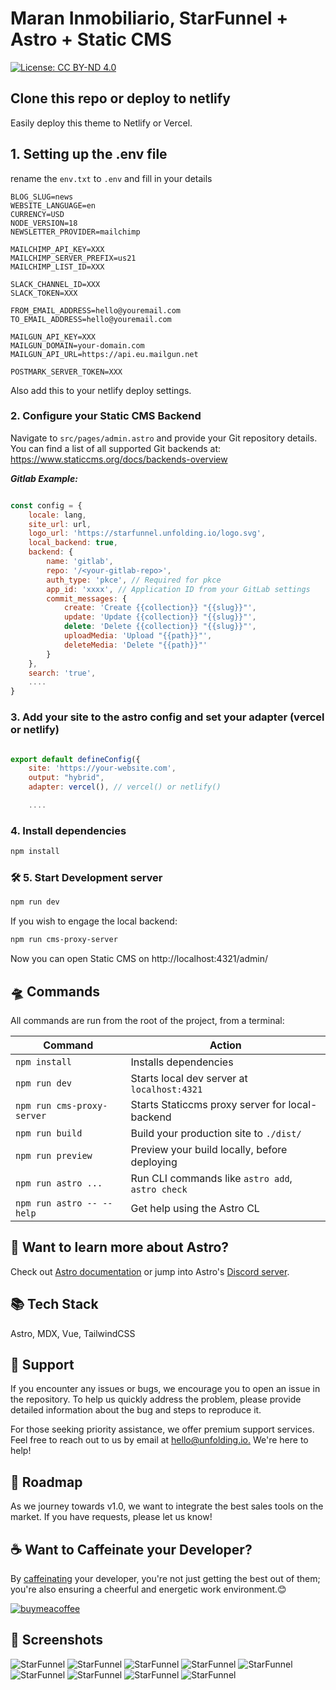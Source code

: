 # Maran Inmobiliario, StarFunnel + Astro + Static CMS

[![License: CC BY-ND 4.0](https://img.shields.io/badge/License-CC_BY--ND_4.0-lightgrey.svg)](https://creativecommons.org/licenses/by-nd/4.0/)


## Clone this repo or deploy to netlify

Easily deploy this theme to Netlify or Vercel.

## 1. Setting up the .env file

rename the `env.txt` to `.env` and fill in your details

    BLOG_SLUG=news 
    WEBSITE_LANGUAGE=en
    CURRENCY=USD 
    NODE_VERSION=18 
    NEWSLETTER_PROVIDER=mailchimp

    MAILCHIMP_API_KEY=XXX
    MAILCHIMP_SERVER_PREFIX=us21	
    MAILCHIMP_LIST_ID=XXX

    SLACK_CHANNEL_ID=XXX
    SLACK_TOKEN=XXX

    FROM_EMAIL_ADDRESS=hello@youremail.com
    TO_EMAIL_ADDRESS=hello@youremail.com 

    MAILGUN_API_KEY=XXX
    MAILGUN_DOMAIN=your-domain.com
    MAILGUN_API_URL=https://api.eu.mailgun.net

    POSTMARK_SERVER_TOKEN=XXX

Also add this to your netlify deploy settings.

### 2. Configure your Static CMS Backend

Navigate to `src/pages/admin.astro` and provide your Git repository details. You can find a list of all supported Git backends at:
<https://www.staticcms.org/docs/backends-overview>

**_Gitlab Example:_**

```javascript

const config = {
	locale: lang,
	site_url: url,
	logo_url: 'https://starfunnel.unfolding.io/logo.svg',
	local_backend: true,
	backend: {
		name: 'gitlab',
		repo: '/<your-gitlab-repo>',
		auth_type: 'pkce', // Required for pkce
		app_id: 'xxxx', // Application ID from your GitLab settings
		commit_messages: {
			create: 'Create {{collection}} "{{slug}}"',
			update: 'Update {{collection}} "{{slug}}"',
			delete: 'Delete {{collection}} "{{slug}}"',
			uploadMedia: 'Upload "{{path}}"',
			deleteMedia: 'Delete "{{path}}"'
		}
	},
	search: 'true',
    ....
}

```

### 3. Add your site to the astro config and set your adapter (vercel or netlify)


```javascript

export default defineConfig({
	site: 'https://your-website.com',
	output: "hybrid",
  	adapter: vercel(), // vercel() or netlify()

    ....

```

### 4. Install dependencies

```bash
npm install
```

### 🛠️ 5. Start Development server

```bash
npm run dev
```

If you wish to engage the local backend:

```bash
npm run cms-proxy-server
```

Now you can open Static CMS on http&#x3A;//localhost:4321/admin/

## 🛸 Commands

All commands are run from the root of the project, from a terminal:

| Command                    | Action                                           |
| -------------------------- | ------------------------------------------------ |
| `npm install`              | Installs dependencies                            |
| `npm run dev`              | Starts local dev server at `localhost:4321`      |
| `npm run cms-proxy-server` | Starts Staticcms proxy server for local-backend  |
| `npm run build`            | Build your production site to `./dist/`          |
| `npm run preview`          | Preview your build locally, before deploying     |
| `npm run astro ...`        | Run CLI commands like `astro add`, `astro check` |
| `npm run astro -- --help`  | Get help using the Astro CL                      |

## 👀 Want to learn more about Astro?

Check out [Astro documentation](https://docs.astro.build) or jump into Astro's [Discord server](https://astro.build/chat).

## 📚 Tech Stack

Astro, MDX, Vue, TailwindCSS

## 🛟 Support

If you encounter any issues or bugs, we encourage you to open an issue in the repository. To help us quickly address the problem, please provide detailed information about the bug and steps to reproduce it.

For those seeking priority assistance, we offer premium support services. Feel free to reach out to us by email at [hello@unfolding.io.](mailto:hello@unfolding.io.) We're here to help!

## 🚕 Roadmap

As we journey towards v1.0, we want to integrate the best sales tools on the market. If you have requests, please let us know!

## ☕️ Want to Caffeinate your Developer? 

By [caffeinating](https://www.buymeacoffee.com/unfolding.io) your developer, you're not just getting the best out of them; you're also ensuring a cheerful and energetic work environment.😊

[![buymeacoffee](https://starfunnel.unfolding.io/screenshots/bymeacoffee.webp)](https://www.buymeacoffee.com/unfolding.io)





## 📸 Screenshots

![StarFunnel](https://starfunnel.unfolding.io/screenshots/screenshot_1.jpg)
![StarFunnel](https://starfunnel.unfolding.io/screenshots/screenshot_2.jpg)
![StarFunnel](https://starfunnel.unfolding.io/screenshots/screenshot_3.jpg)
![StarFunnel](https://starfunnel.unfolding.io/screenshots/screenshot_4.jpg)
![StarFunnel](https://starfunnel.unfolding.io/screenshots/screenshot_5.jpg)
![StarFunnel](https://starfunnel.unfolding.io/screenshots/screenshot_6.jpg)
![StarFunnel](https://starfunnel.unfolding.io/screenshots/screenshot_7.jpg)
![StarFunnel](https://starfunnel.unfolding.io/screenshots/screenshot_8.jpg)
![StarFunnel](https://starfunnel.unfolding.io/screenshots/screenshot_9.jpg) 







